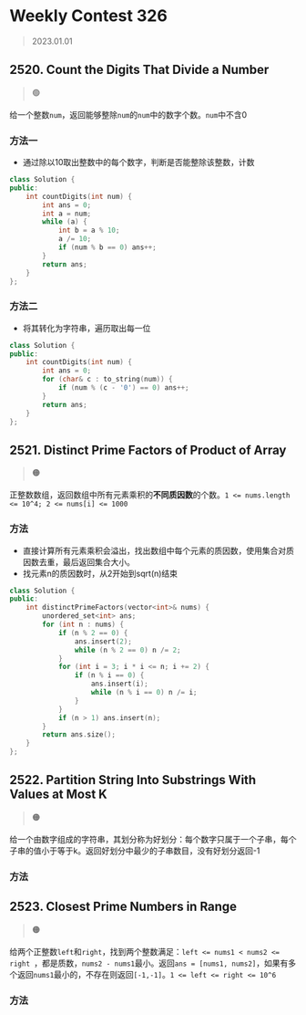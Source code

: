 # Weekly Contest 326
> 2023.01.01

## 2520. Count the Digits That Divide a Number

> :green_circle:

给一个整数`num`，返回能够整除`num`的`num`中的数字个数。`num`中不含0

### 方法一

- 通过除以10取出整数中的每个数字，判断是否能整除该整数，计数

```cpp
class Solution {
public:
    int countDigits(int num) {
        int ans = 0;
        int a = num;
        while (a) {
            int b = a % 10;
            a /= 10;
            if (num % b == 0) ans++;
        }
        return ans;
    }
};
```

### 方法二

- 将其转化为字符串，遍历取出每一位

```cpp
class Solution {
public:
    int countDigits(int num) {
        int ans = 0;
        for (char& c : to_string(num)) {
            if (num % (c - '0') == 0) ans++;
        }
        return ans;
    }
};
```

## 2521. Distinct Prime Factors of Product of Array

> :orange_circle:

正整数数组，返回数组中所有元素乘积的**不同质因数**的个数。`1 <= nums.length <= 10^4; 2 <= nums[i] <= 1000`

### 方法

- 直接计算所有元素乘积会溢出，找出数组中每个元素的质因数，使用集合对质因数去重，最后返回集合大小。
- 找元素n的质因数时，从2开始到sqrt(n)结束

```cpp
class Solution {
public:
    int distinctPrimeFactors(vector<int>& nums) {
        unordered_set<int> ans;
        for (int n : nums) {
            if (n % 2 == 0) {
                ans.insert(2);
                while (n % 2 == 0) n /= 2;
            }
            for (int i = 3; i * i <= n; i += 2) {
                if (n % i == 0) {
                    ans.insert(i);
                    while (n % i == 0) n /= i;
                }
            }
            if (n > 1) ans.insert(n);
        }
        return ans.size();
    }
};
```

## 2522. Partition String Into Substrings With Values at Most K

> :orange_circle:

给一个由数字组成的字符串，其划分称为好划分：每个数字只属于一个子串，每个子串的值小于等于k。返回好划分中最少的子串数目，没有好划分返回-1

### 方法

## 2523. Closest Prime Numbers in Range

> :orange_circle:

给两个正整数`left`和`right`，找到两个整数满足：`left <= nums1 < nums2 <= right `，都是质数，`nums2 - nums1`最小。返回`ans = [nums1, nums2]`，如果有多个返回`nums1`最小的，不存在则返回`[-1,-1]`。`1 <= left <= right <= 10^6`

### 方法
